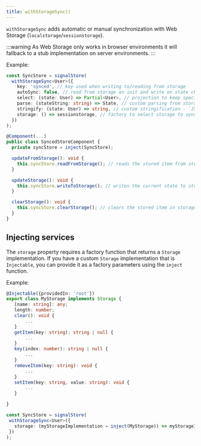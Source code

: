 ```yaml
---
title: withStorageSync()
---
```


`withStorageSync` adds automatic or manual synchronization with Web Storage (`localstorage`/`sessionstorage`).

:::warning
As Web Storage only works in browser environments it will fallback to a stub implementation on server environments.
:::

Example:

```typescript
const SyncStore = signalStore(
  withStorageSync<User>({
    key: 'synced', // key used when writing to/reading from storage
    autoSync: false, // read from storage on init and write on state changes - `true` by default
    select: (state: User) => Partial<User>, // projection to keep specific slices in sync
    parse: (stateString: string) => State, // custom parsing from storage - `JSON.parse` by default
    stringify: (state: User) => string, // custom stringification - `JSON.stringify` by default
    storage: () => sessionstorage, // factory to select storage to sync with
  })
);
```

```typescript
@Component(...)
public class SyncedStoreComponent {
  private syncStore = inject(SyncStore);

  updateFromStorage(): void {
    this.syncStore.readFromStorage(); // reads the stored item from storage and patches the state
  }

  updateStorage(): void {
    this.syncStore.writeToStorage(); // writes the current state to storage
  }

  clearStorage(): void {
    this.syncStore.clearStorage(); // clears the stored item in storage
  }
}
```
## Injecting services
The `storage` property requires a factory function that returns a `Storage` implementation. If you have a custom `Storage` implementation that is `Injectable`, you can provide it as a factory parameters using the `inject` function.

 Example:
 
 ```typescript
@Injectable({providedIn: 'root'})
export class MyStorage implements Storage {
    [name: string]: any;
    length: number;
    clear(): void {
        ...
    }
    getItem(key: string): string | null {
        ...
    }
    key(index: number): string | null {
        ...
    }
    removeItem(key: string): void {
        ...
    }
    setItem(key: string, value: string): void {
        ...
    }

}
 ```

 ```typescript
const SyncStore = signalStore(
  withStorageSync<User>({
    storage: (myStorageImplementation = inject(MyStorage)) => myStorageImplementation,
  })
);
```
